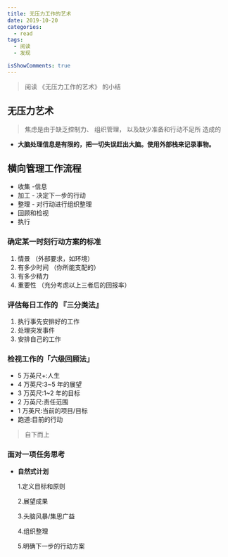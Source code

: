 ```yaml
---
title: 无压力工作的艺术
date: 2019-10-20
categories:
  - read
tags:
  - 阅读
  - 发现

isShowComments: true
---
```


> 阅读 《无压力工作的艺术》 的小结

<!-- more -->

## 无压力艺术

> 焦虑是由于缺乏控制力、 组织管理， 以及缺少准备和行动不足所 造成的

- **大脑处理信息是有限的，把一切失误赶出大脑。使用外部栈来记录事物。**

## 横向管理工作流程

- 收集 -信息
- 加工 - 决定下一步的行动
- 整理 - 对行动进行组织整理
- 回顾和检视
- 执行

### 确定某一时刻行动方案的标准

1. 情景 （外部要求，如环境）
2. 有多少时间 （你所能支配的）
3. 有多少精力
4. 重要性 （充分考虑以上三者后的回报率）

### 评估每日工作的 『三分类法』

1. 执行事先安排好的工作
2. 处理突发事件
3. 安排自己的工作

### 检视工作的「六级回顾法」

- 5 万英尺+:人生
- 4 万英尺:3~5 年的展望
- 3 万英尺:1~2 年的目标
- 2 万英尺:责任范围
- 1 万英尺:当前的项目/目标
- 跑道:目前的行动

> 自下而上

### 面对一项任务思考

- **自然式计划**

  1.定义目标和原则

  2.展望成果

  3.头脑风暴/集思广益

  4.组织整理

  5.明确下一步的行动方案
